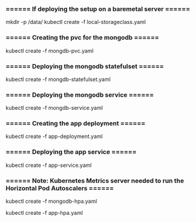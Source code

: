 
### ====== If deploying the setup on a baremetal server ====== 
mkdir -p /data/
kubectl create -f local-storageclass.yaml 

### ====== Creating the pvc for the mongodb ======
kubectl create -f mongdb-pvc.yaml 


### ====== Deploying the mongodb statefulset ======
kubectl create -f mongdb-statefulset.yaml 


### ====== Deploying the mongodb service ======
kubectl create -f mongdb-service.yaml 


### ====== Creating the app  deployment ======
kubectl create -f app-deployment.yaml 


### ====== Deploying the app service ======
kubectl create -f app-service.yaml 



### ====== Note: Kubernetes Metrics server needed to run the Horizontal Pod Autoscalers ======
kubectl create -f mongodb-hpa.yaml 

kubectl create -f app-hpa.yaml 


